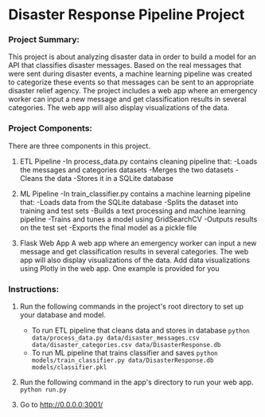 # Disaster Response Pipeline Project

### Project Summary:

This project is about analyzing disaster data in order to build a model for an API that classifies disaster messages. Based on the real messages that were sent during disaster events, a machine learning pipeline was created to categorize these events so that messages can be sent to an appropriate disaster relief agency.
The project includes a web app where an emergency worker can input a new message and get classification results in several categories. The web app will also display visualizations of the data. 

### Project Components:

There are three components in this project.
1. ETL Pipeline
-In process_data.py contains cleaning pipeline that:
-Loads the messages and categories datasets
-Merges the two datasets
-Cleans the data
-Stores it in a SQLite database

2. ML Pipeline
-In train_classifier.py contains a machine learning pipeline that:
-Loads data from the SQLite database
-Splits the dataset into training and test sets
-Builds a text processing and machine learning pipeline
-Trains and tunes a model using GridSearchCV
-Outputs results on the test set
-Exports the final model as a pickle file

3. Flask Web App
A web app where an emergency worker can input a new message and get classification results in several categories. The web app will also display visualizations of the data.
Add data visualizations using Plotly in the web app. One example is provided for you
 

### Instructions:
1. Run the following commands in the project's root directory to set up your database and model.

    - To run ETL pipeline that cleans data and stores in database
        `python data/process_data.py data/disaster_messages.csv data/disaster_categories.csv data/DisasterResponse.db`
    - To run ML pipeline that trains classifier and saves
        `python models/train_classifier.py data/DisasterResponse.db models/classifier.pkl`

2. Run the following command in the app's directory to run your web app.
    `python run.py`

3. Go to http://0.0.0.0:3001/
